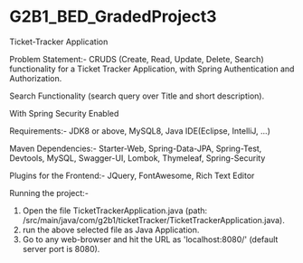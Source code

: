 # G2B1_BED_GradedProject3
Ticket-Tracker Application

Problem Statement:- CRUDS (Create, Read, Update, Delete, Search) functionality for a Ticket Tracker Application, with Spring Authentication and Authorization.

Search Functionality (search query over Title and short description).

With Spring Security Enabled

Requirements:- JDK8 or above, MySQL8, Java IDE(Eclipse, IntelliJ, ...) 

Maven Dependencies:- Starter-Web, Spring-Data-JPA, Spring-Test, Devtools, MySQL, Swagger-UI, Lombok, Thymeleaf, Spring-Security

Plugins for the Frontend:- JQuery, FontAwesome, Rich Text Editor



Running the project:-  
1. Open the file TicketTrackerApplication.java (path: /src/main/java/com/g2b1/ticketTracker/TicketTrackerApplication.java).
2. run  the above selected file as Java Application.
3. Go to any web-browser and hit the URL as 'localhost:8080/' (default server port is 8080).
